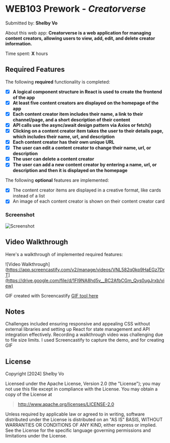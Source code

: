 # WEB103 Prework - *Creatorverse*

Submitted by: **Shelby Vo**

About this web app: **Creatorverse is a web application for managing content creators, allowing users to view, add, edit, and delete creator information.**

Time spent: **X** hours

## Required Features

The following **required** functionality is completed:

- [x] **A logical component structure in React is used to create the frontend of the app**
- [x] **At least five content creators are displayed on the homepage of the app**
- [x] **Each content creator item includes their name, a link to their channel/page, and a short description of their content**
- [x] **API calls use the async/await design pattern via Axios or fetch()**
- [x] **Clicking on a content creator item takes the user to their details page, which includes their name, url, and description**
- [x] **Each content creator has their own unique URL**
- [x] **The user can edit a content creator to change their name, url, or description**
- [x] **The user can delete a content creator**
- [x] **The user can add a new content creator by entering a name, url, or description and then it is displayed on the homepage**

The following **optional** features are implemented:

- [x] The content creator items are displayed in a creative format, like cards instead of a list
- [x] An image of each content creator is shown on their content creator card

### Screenshot
  ![Screenshot](https://github.com/ncp9988/creatorverse-shelby/blob/main/public/photo.png)
## Video Walkthrough

Here's a walkthrough of implemented required features:

![Video Walkthrough](https://app.screencastify.com/v2/manage/videos/VNL582q0kp9HaEGz7DrT](https://drive.google.com/file/d/1FI9NA8hd5v__BC2AfbCGm_Qys0ugJrxb/view)

GIF created with Screencastify [GIF tool here](https://www.screencastify.com/)

## Notes

Challenges included ensuring responsive and appealing CSS without external libraries and setting up React for state management and API integration effectively. Recording a walkthrough video was challenging due to file size limits. I used Screencastify to capture the demo, and for creating GIF

## License

Copyright [2024] Shelby Vo

Licensed under the Apache License, Version 2.0 (the "License"); you may not use this file except in compliance with the License. You may obtain a copy of the License at

> http://www.apache.org/licenses/LICENSE-2.0

Unless required by applicable law or agreed to in writing, software distributed under the License is distributed on an "AS IS" BASIS, WITHOUT WARRANTIES OR CONDITIONS OF ANY KIND, either express or implied. See the License for the specific language governing permissions and limitations under the License.
